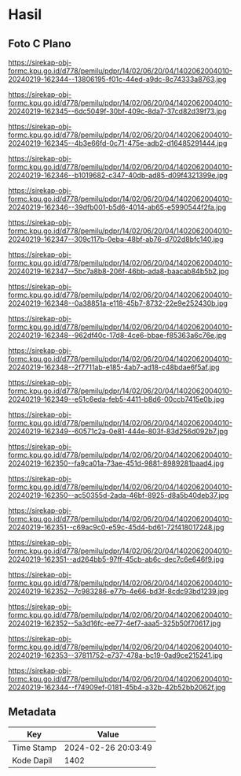 # Hasil

## Foto C Plano

https://sirekap-obj-formc.kpu.go.id/d778/pemilu/pdpr/14/02/06/20/04/1402062004010-20240219-162344--13806195-f01c-44ed-a9dc-8c74333a8763.jpg

https://sirekap-obj-formc.kpu.go.id/d778/pemilu/pdpr/14/02/06/20/04/1402062004010-20240219-162345--6dc5049f-30bf-409c-8da7-37cd82d39f73.jpg

https://sirekap-obj-formc.kpu.go.id/d778/pemilu/pdpr/14/02/06/20/04/1402062004010-20240219-162345--4b3e66fd-0c71-475e-adb2-d16485291444.jpg

https://sirekap-obj-formc.kpu.go.id/d778/pemilu/pdpr/14/02/06/20/04/1402062004010-20240219-162346--b1019682-c347-40db-ad85-d09f4321399e.jpg

https://sirekap-obj-formc.kpu.go.id/d778/pemilu/pdpr/14/02/06/20/04/1402062004010-20240219-162346--39dfb001-b5d6-4014-ab65-e5990544f2fa.jpg

https://sirekap-obj-formc.kpu.go.id/d778/pemilu/pdpr/14/02/06/20/04/1402062004010-20240219-162347--309c117b-0eba-48bf-ab76-d702d8bfc140.jpg

https://sirekap-obj-formc.kpu.go.id/d778/pemilu/pdpr/14/02/06/20/04/1402062004010-20240219-162347--5bc7a8b8-206f-46bb-ada8-baacab84b5b2.jpg

https://sirekap-obj-formc.kpu.go.id/d778/pemilu/pdpr/14/02/06/20/04/1402062004010-20240219-162348--0a38851a-e118-45b7-8732-22e9e252430b.jpg

https://sirekap-obj-formc.kpu.go.id/d778/pemilu/pdpr/14/02/06/20/04/1402062004010-20240219-162348--962df40c-17d8-4ce6-bbae-f85363a6c76e.jpg

https://sirekap-obj-formc.kpu.go.id/d778/pemilu/pdpr/14/02/06/20/04/1402062004010-20240219-162348--2f7711ab-e185-4ab7-ad18-c48bdae6f5af.jpg

https://sirekap-obj-formc.kpu.go.id/d778/pemilu/pdpr/14/02/06/20/04/1402062004010-20240219-162349--e51c6eda-feb5-4411-b8d6-00ccb7415e0b.jpg

https://sirekap-obj-formc.kpu.go.id/d778/pemilu/pdpr/14/02/06/20/04/1402062004010-20240219-162349--60571c2a-0e81-444e-803f-83d256d092b7.jpg

https://sirekap-obj-formc.kpu.go.id/d778/pemilu/pdpr/14/02/06/20/04/1402062004010-20240219-162350--fa9ca01a-73ae-451d-9881-8989281baad4.jpg

https://sirekap-obj-formc.kpu.go.id/d778/pemilu/pdpr/14/02/06/20/04/1402062004010-20240219-162350--ac50355d-2ada-46bf-8925-d8a5b40deb37.jpg

https://sirekap-obj-formc.kpu.go.id/d778/pemilu/pdpr/14/02/06/20/04/1402062004010-20240219-162351--c69ac9c0-e59c-45d4-bd61-72f418017248.jpg

https://sirekap-obj-formc.kpu.go.id/d778/pemilu/pdpr/14/02/06/20/04/1402062004010-20240219-162351--ad264bb5-97ff-45cb-ab6c-dec7c6e646f9.jpg

https://sirekap-obj-formc.kpu.go.id/d778/pemilu/pdpr/14/02/06/20/04/1402062004010-20240219-162352--7c983286-e77b-4e66-bd3f-8cdc93bd1239.jpg

https://sirekap-obj-formc.kpu.go.id/d778/pemilu/pdpr/14/02/06/20/04/1402062004010-20240219-162352--5a3d16fc-ee77-4ef7-aaa5-325b50f70617.jpg

https://sirekap-obj-formc.kpu.go.id/d778/pemilu/pdpr/14/02/06/20/04/1402062004010-20240219-162353--37811752-e737-478a-bc19-0ad9ce215241.jpg

https://sirekap-obj-formc.kpu.go.id/d778/pemilu/pdpr/14/02/06/20/04/1402062004010-20240219-162344--f74909ef-0181-45b4-a32b-42b52bb2062f.jpg


## Metadata

| Key        | Value               |
| ---------- | ------------------- |
| Time Stamp | 2024-02-26 20:03:49 |
| Kode Dapil | 1402                |



